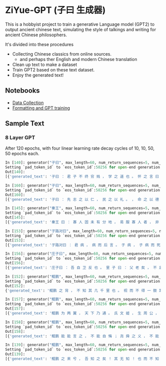 # ZiYue-GPT (子曰 生成器)
This is a hobbyist project to train a generative Language model (GPT2) to output ancient chinese text, simulating the style of talkings and writing for ancient Chinese philosophers. 

It's divided into these procedures
* Collecting Chinese classics from online sources. 
  * and perhaps ther English and modern Chinese translation
* Clean up text to make a dataset 
* Train GPT2 based on these text dataset. 
* Enjoy the generated text! 

## Notebooks
* [Data Collection](https://colab.research.google.com/drive/1Wehm6Fd812-LWMNKrIJCMCeQjcyu7__Y?usp=sharing)
* [Formatting and GPT training](https://colab.research.google.com/drive/1vIgEBvXFMqehq4yHl1tEYksVBjsU9V2K?usp=sharing)

## Sample Text

### 8 Layer GPT 
After 120 epochs, with four linear learning rate decay cycles of 10, 10, 50, 50 epochs each. 


```python
In [140]: generator("子曰", max_length=60, num_return_sequences=5, num_beams=10,  repetition_penalty=1.5)
Setting `pad_token_id` to `eos_token_id`:50256 for open-end generation.
Out[140]:
[{'generated_text': '子曰 ： 君 子 不 终 穷 贱 ， 学 之 道 也 。 怀 之 言 曰 ： 古 之 学 ， 无 欲 而 学 ， 是 其 德 不  学 也 。 子 ， 今 死 而 后 无 闻 。 进 。 文 也 。 也'},
```

```python
In [160]: generator("子曰", max_length=60, num_return_sequences=5, num_beams=10,  repetition_penalty=1.5)
Setting `pad_token_id` to `eos_token_id`:50256 for open-end generation.
Out[160]:
[{'generated_text': '子曰 ： 先 志 之 以 仁 ， 民 之 以 礼 。 ， 命 之 以 德 ， 齐 之 以 礼 ， 则 民 有 耻 且 格 。 子  ， 何 其 齐 ！ 子 焉 。 文 王 之 深 矣 哉 ！'},
```

```python
In [145]: generator("秦王", max_length=60, num_return_sequences=5, num_beams=10,  repetition_penalty=1.5)
Setting `pad_token_id` to `eos_token_id`:50256 for open-end generation.
Out[145]:
[{'generated_text': '秦王 曰 ： 寡 人 固 未 有 分 地 ， 易 服 寡 人 者 ， 非 寡 人 之 愿 也 。 若 是 ， 则 非 欺 寡 人  也 。 敝 矣 。 。 无 术 也 。'},
```


```python
In [153]: generator("子路对曰", max_length=60, num_return_sequences=5, num_beams=10,  repetition_penalty=1.5)
Setting `pad_token_id` to `eos_token_id`:50256 for open-end generation.
Out[153]:
[{'generated_text': '子路对曰 ： 君 病 ， 病 而 后 言 。 子 病 ， 子 病 而 死 。 死 。 病 ， 病 薨 。 。 。 崩 ， 子 反 乡 。 病 ， 代 代 。 。'},
```

```python
In [156]: generator("庄子曰", max_length=60, num_return_sequences=5, num_beams=10,  repetition_penalty=1.5)
Setting `pad_token_id` to `eos_token_id`:50256 for open-end generation.
Out[156]:
[{'generated_text': '庄子曰 ： 吾 自 卫 反 也 。 里 子 曰 ： 父 老 矣 ， 不 足 以 为 齿 。 子 也 。 子 ， 盖 子 产 。 子 。 也 。 子 曰 ：'},
```

```python
In [152]: generator("鲲鹏", max_length=60, num_return_sequences=5, num_beams=10,  repetition_penalty=1.5)
Setting `pad_token_id` to `eos_token_id`:50256 for open-end generation.
Out[152]:
{'generated_text': '鲲鹏 之 背 ， 不 知 其 几 千 里 也 。 视 而 不 得 一 鼓 耳 。 以 其 无 知 也 。 然 则 行 矣 。 然  而 不 待 乎 ？ 文 王 曰 ：'},
```

```python
In [157]: generator("鲲鹏", max_length=60, num_return_sequences=5, num_beams=10,  repetition_penalty=1.5)
Setting `pad_token_id` to `eos_token_id`:50256 for open-end generation.
Out[157]:
[{'generated_text': '鲲鹏 为 两 翼 ， 天 下 乃 通 。 氏 文 姬 ， 生 周 公 ， 辅 晋 作 纪 ， 盖 太 公 立 。 之 所 谓 尊  上 帝 命 也 。 若 曰 ： 伯 禽 曰 ： 书 正'},
```

```python
In [158]: generator("鲲鹏", max_length=60, num_return_sequences=5, num_beams=10,  repetition_penalty=1.5)
Setting `pad_token_id` to `eos_token_id`:50256 for open-end generation.
Out[158]:
[{'generated_text': '鲲鹏 能 能 言 之 ， 不 能 自 悔 ； 尧 舜 之 义 ， 不 能 法 之 。 虽 桀 之 贤 ， 亦 不 能 得 也 。  愿 绝 矣 。 无 以 为 胡 。 闻 。 。'},
```

```python
In [139]: generator("鲲鹏", max_length=60, num_return_sequences=5, num_beams=10,  repetition_penalty=1.5)
Setting `pad_token_id` to `eos_token_id`:50256 for open-end generation.
Out[139]:
[{'generated_text': '鲲鹏 之 来 兮 ， 吾 知 之 矣 ！ 其 无 知 ！ 也 而 不 知 ！ 其 犹 戒 矣 。 之 学 者 ， 吾 未 知 也  。 此 言 之 谓 也 。 也 。 离 已 。'},
```


